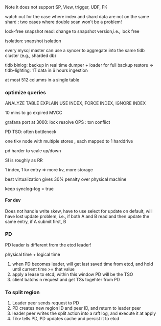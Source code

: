 Note it does not support SP, View, trigger, UDF, FK 

watch out for the case where index and shard data are not on the same shard : two cases where double scan won't be a problem! 

lock-free snapshot read: change to snapshot version,i.e., lock free

isolation: snapshot isolation

every mysql master can use a syncer to aggregate into the same tidb cluster (e.g., sharded db)

tidb binlog: backup in real time
dumper + loader for full backup restore => tidb-lighting: 1T data in 6 hours ingestion

at most 512 columns in a single table 

### optimize queries
ANALYZE TABLE
EXPLAIN
USE INDEX, FORCE INDEX, IGNORE INDEX

10 mins to gc expired MVCC

grafana port at 3000: lock resolve OPS : txn conflict

PD TSO: often bottleneck

one tikv node with multiple stores , each mapped to 1 harddrive

pd harder to scale up/down

SI is roughly as RR

1 index, 1 kv entry => more kv, more storage

best virtualization gives 30% penalty over physical machine

keep synclog-log = true

#### For dev 

Does not handle write skew, have to use select for update
on default, will have lost update problem, i.e., if both A and B read and then update the same entry, if A submit first, B 

### PD

PD leader is different from the etcd leader!

physical time + logical time
1. when PD becomes leader, will get last saved time from etcd, and hold until current time >= that value
2. apply a lease to etcd, within this window PD will be the TSO
3. client batchs n request and get TSs togehter from PD

### To split region
1. Leader peer sends request to PD
2. PD creates new region ID and peer ID, and return to leader peer
3. leader peer writes the split action into a raft log, and execute it at apply
4. Tikv tells PD, PD updates cache and persist it to etcd
